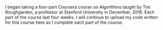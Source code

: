 I began taking a four-part Coursera course on Algorithms taught by Tim Roughgarden, a professor at Stanford University in December, 2016.
Each part of the course last four weeks.
I will continue to upload my code written for this course here as I complete each part of the course.